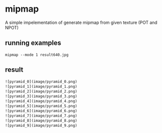 # mipmap

A simple impelementation of generate mipmap from given texture (POT and NPOT)

## running examples

    mipmap --mode 1 result640.jpg

## result
	![pyramid_0](image/pyramid_0.png)
	![pyramid_1](image/pyramid_1.png)
	![pyramid_2](image/pyramid_2.png)
	![pyramid_3](image/pyramid_3.png)
	![pyramid_4](image/pyramid_4.png)
	![pyramid_5](image/pyramid_5.png)
	![pyramid_6](image/pyramid_6.png)
	![pyramid_7](image/pyramid_7.png)
	![pyramid_8](image/pyramid_8.png)
	![pyramid_9](image/pyramid_9.png)